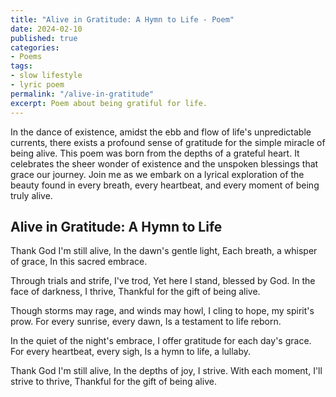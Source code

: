 ```yaml
---
title: "Alive in Gratitude: A Hymn to Life - Poem"
date: 2024-02-10
published: true
categories:
- Poems
tags:
- slow lifestyle
- lyric poem
permalink: "/alive-in-gratitude"
excerpt: Poem about being gratiful for life.
---
```

In the dance of existence, amidst the ebb and flow of life's unpredictable currents, there exists a profound sense of gratitude for the simple miracle of being alive. This poem was born from the depths of a grateful heart. It celebrates the sheer wonder of existence and the unspoken blessings that grace our journey. Join me as we embark on a lyrical exploration of the beauty found in every breath, every heartbeat, and every moment of being truly alive.

## Alive in Gratitude: A Hymn to Life

Thank God I'm still alive,
In the dawn's gentle light,
Each breath, a whisper of grace,
In this sacred embrace.

Through trials and strife, I've trod,
Yet here I stand, blessed by God.
In the face of darkness, I thrive,
Thankful for the gift of being alive.

Though storms may rage, and winds may howl,
I cling to hope, my spirit's prow.
For every sunrise, every dawn,
Is a testament to life reborn.

In the quiet of the night's embrace,
I offer gratitude for each day's grace.
For every heartbeat, every sigh,
Is a hymn to life, a lullaby.

Thank God I'm still alive,
In the depths of joy, I strive.
With each moment, I'll strive to thrive,
Thankful for the gift of being alive.